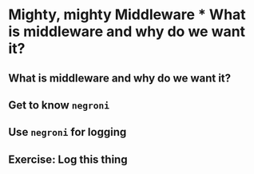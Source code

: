 # Mighty, mighty Middleware  * What is middleware and why do we want it?

## What is middleware and why do we want it?
## Get to know `negroni`
## Use `negroni` for logging
## Exercise: Log this thing

